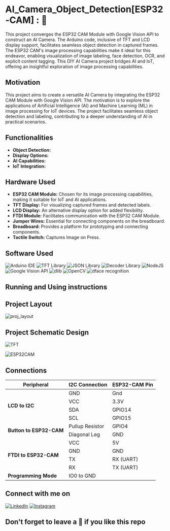 # AI_Camera_Object_Detection\[ESP32-CAM\] : 👋

This project converges the ESP32 CAM Module with Google Vision API to construct an AI Camera. The Arduino code, inclusive of TFT and LCD display support, facilitates seamless object detection in captured frames. The ESP32 CAM's image processing capabilities make it ideal for this endeavor, enabling visualization of image labeling, face detection, OCR, and explicit content tagging. This DIY AI Camera project bridges AI and IoT, offering an insightful exploration of image processing capabilities.

## Motivation

This project aims to create a versatile AI Camera by integrating the ESP32 CAM Module with Google Vision API. The motivation is to explore the applications of Artificial Intelligence (AI) and Machine Learning (ML) in image processing for IoT devices. The project facilitates seamless object detection and labeling, contributing to a deeper understanding of AI in practical scenarios.

## Functionalities

- **Object Detection:**
- **Display Options:** 
- **AI Capabilities:** 
- **IoT Integration:** 

## Hardware Used

- **ESP32 CAM Module:** Chosen for its image processing capabilities, making it suitable for IoT and AI applications.
- **TFT Display:** For visualizing captured frames and detected labels.
- **LCD Display:** An alternative display option for added flexibility.
- **FTDI Module:** Facilitates communication with the ESP32 CAM Module.
- **Jumper Wires:** Essential for connecting components on the breadboard.
- **Breadboard:** Provides a platform for prototyping and connecting components.
- **Tactile Switch:** Captures Image on Press.


## Software Used

<img alt="Arduino IDE" src="https://img.shields.io/badge/Arduino%20IDE-00979D?style=for-the-badge&logo=Arduino&logoColor=white"/>	<img alt="TFT Library" src="https://img.shields.io/badge/TFT%20Library-0077CC?style=for-the-badge"/>	<img alt="JSON Library" src="https://img.shields.io/badge/JSON%20Library-4E5D94?style=for-the-badge"/>	<img alt="Decoder Library" src="https://img.shields.io/badge/Decoder%20Library-1A2835?style=for-the-badge"/>	<img alt="NodeJS" src="https://img.shields.io/badge/NodeJS-339933?style=for-the-badge&logo=Node.js&logoColor=white"/>	<img alt="Google Vision API" src="https://img.shields.io/badge/Google%20Vision%20API-4285F4?style=for-the-badge&logo=Google%20Cloud&logoColor=white"/>	<img alt="dlib" src="https://img.shields.io/badge/dlib-009688?style=for-the-badge"/>	<img alt="OpenCV" src="https://img.shields.io/badge/OpenCV-5C3EE8?style=for-the-badge"/>	<img alt="dface recognition" src="https://img.shields.io/badge/dface%20recognition-4CAF50?style=for-the-badge"/>





## Running and Using instructions





## Project Layout


![proj_layout](https://github.com/GeekyVed/AI_Camera_Object_Detection_ESP32-CAM/assets/121000404/a311d4aa-624f-4ecd-ba3f-30778ed3e68b)


## Project Schematic Design

![TFT](https://github.com/GeekyVed/AI_Camera_Object_Detection_ESP32-CAM/assets/121000404/47d5df28-42e3-4ddb-b31c-9b2ee36a5409)

![ESP32CAM](https://github.com/GeekyVed/AI_Camera_Object_Detection_ESP32-CAM/assets/121000404/b8ef8cfc-681f-45f7-a792-4362115206a8)

## Connections 
<table>
  <thead>
    <tr>
      <th>Peripheral</th>
      <th>I2C Connection</th>
      <th>ESP32-CAM Pin</th>
    </tr>
  </thead>
  <tbody>
    <tr>
      <td rowspan="4"><strong>LCD to I2C</strong></td>
      <td>GND</td>
      <td>Gnd</td>
    </tr>
    <tr>
      <td>VCC</td>
      <td>3.3V</td>
    </tr>
    <tr>
      <td>SDA</td>
      <td>GPIO14</td>
    </tr>
    <tr>
      <td>SCL</td>
      <td>GPIO15</td>
    </tr>
    <tr>
      <td rowspan="2"><strong>Button to ESP32-CAM</strong></td>
      <td>Pullup Resistor</td>
      <td>GPIO4</td>
    </tr>
    <tr>
      <td>Diagonal Leg</td>
      <td>GND</td>
    </tr>
    <tr>
      <td rowspan="4"><strong>FTDI to ESP32-CAM</strong></td>
      <td>VCC</td>
      <td>5V</td>
    </tr>
    <tr>
      <td>GND</td>
      <td>GND</td>
    </tr>
    <tr>
      <td>TX</td>
      <td>RX (UART)</td>
    </tr>
    <tr>
      <td>RX</td>
      <td>TX (UART)</td>
    </tr>
    <tr>
      <td><strong>Programming Mode</strong></td>
      <td>IO0 to GND</td>
      <td></td>
    </tr>
  </tbody>
</table>


## Connect with me on 

[![LinkedIn](https://img.shields.io/badge/LinkedIn-0077B5?style=for-the-badge&logo=linkedin&logoColor=white)](https://www.linkedin.com/in/geekyved/)
[![Instagram](https://img.shields.io/badge/Instagram-E4405F?style=for-the-badge&logo=instagram&logoColor=white)](https://www.instagram.com/who.ved/)


## Don't forget to leave a 🌟 if you like this repo 





